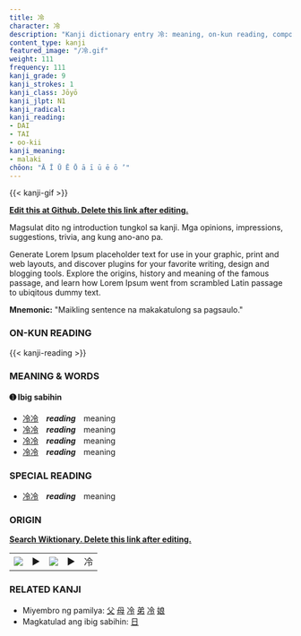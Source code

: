 ```yaml
---
title: 冷
character: 冷
description: "Kanji dictionary entry 冷: meaning, on-kun reading, compounds, origin, related kanji"
content_type: kanji
featured_image: "/冷.gif"
weight: 111
frequency: 111
kanji_grade: 9
kanji_strokes: 1
kanji_class: Jōyō
kanji_jlpt: N1
kanji_radical: 
kanji_reading: 
- DAI
- TAI
- oo-kii
kanji_meaning:
- malaki
chōon: "Ā Ī Ū Ē Ō ā ī ū ē ō ’"
---
```

[//]: # (Don't edit the line below. Kanji animated GIF code is automatically generated.)
{{< kanji-gif >}}

[//]: # (Edit below this line.)

**[Edit this at Github. Delete this link after editing.](https://github.com/tim0g/tim/tree/main/content/kanji/冷/index.md)**

Magsulat dito ng introduction tungkol sa kanji. Mga opinions, impressions, suggestions, trivia, ang kung ano-ano pa.

Generate Lorem Ipsum placeholder text for use in your graphic, print and web layouts, and discover plugins for your favorite writing, design and blogging tools. Explore the origins, history and meaning of the famous passage, and learn how Lorem Ipsum went from scrambled Latin passage to ubiqitous dummy text.
 
**Mnemonic:** "Maikling sentence na makakatulong sa pagsaulo."

### ON-KUN READING

[//]: # (Don't edit the line below. ON-KUN READING code is automatically generated.)
{{< kanji-reading >}}

### MEANING & WORDS

#### ➊ **Ibig sabihin**
  - [冷](../冷)[冷](../冷)　***reading***　meaning
  - [冷](../冷)[冷](../冷)　***reading***　meaning
  - [冷](../冷)[冷](../冷)　***reading***　meaning
  - [冷](../冷)[冷](../冷)　***reading***　meaning

### SPECIAL READING
  - [冷](../冷)[冷](../冷)　***reading***　meaning

### ORIGIN

**[Search Wiktionary. Delete this link after editing.](https://wiktionary.org/wiki/冷)**
<table class="kanji-table"><tr><td>
<img src="60px-冷-bronze.svg.png">
</td><td>▶</td><td>
<img src="60px-冷-oracle.svg.png">
</td><td>▶</td>
<td class="kanji-origin">冷</td>
</tr></table>

### RELATED KANJI
- Miyembro ng pamilya: [父](../父) [母](../母) [冷](../冷) [弟](../弟) [冷](../冷) [娘](../娘)
- Magkatulad ang ibig sabihin: [日](../日)
